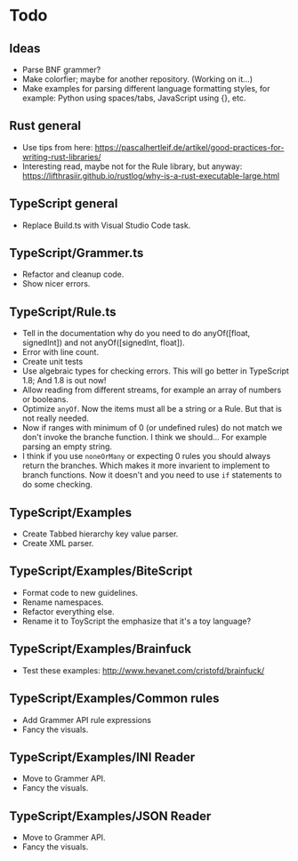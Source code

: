 Todo
====

Ideas
-----
* Parse BNF grammer?
* Make colorfier; maybe for another repository. (Working on it...)
* Make examples for parsing different language formatting styles, for example: Python using spaces/tabs, JavaScript using {}, etc. 

Rust general
------------
* Use tips from here: https://pascalhertleif.de/artikel/good-practices-for-writing-rust-libraries/
* Interesting read, maybe not for the Rule library, but anyway: https://lifthrasiir.github.io/rustlog/why-is-a-rust-executable-large.html

TypeScript general
------------------
* Replace Build.ts with Visual Studio Code task. 

TypeScript/Grammer.ts
---------------------
* Refactor and cleanup code.
* Show nicer errors.

TypeScript/Rule.ts
------------------
* Tell in the documentation why do you need to do anyOf([float, signedInt]) and not anyOf([signedInt, float]).
* Error with line count. 
* Create unit tests
* Use algebraic types for checking errors. This will go better in TypeScript 1.8; And 1.8 is out now!
* Allow reading from different streams, for example an array of numbers or booleans.
* Optimize `anyOf`. Now the items must all be a string or a Rule. But that is not really needed.
* Now if ranges with minimum of 0 (or undefined rules) do not match we don't invoke the branche function. I think we should... For example parsing an empty string.
* I think if you use `noneOrMany` or expecting 0 rules you should always return the branches. Which makes it more invarient to implement to branch functions. Now it doesn't and you need to use `if` statements to do some checking.     
  
TypeScript/Examples
-------------------
* Create Tabbed hierarchy key value parser.
* Create XML parser.

TypeScript/Examples/BiteScript
------------------------------
* Format code to new guidelines.
* Rename namespaces.
* Refactor everything else.
* Rename it to ToyScript the emphasize that it's a toy language?

TypeScript/Examples/Brainfuck
-----------------------------
* Test these examples: http://www.hevanet.com/cristofd/brainfuck/

TypeScript/Examples/Common rules
--------------------------------
* Add Grammer API rule expressions
* Fancy the visuals.

TypeScript/Examples/INI Reader
--------------------------------
* Move to Grammer API.
* Fancy the visuals.

TypeScript/Examples/JSON Reader
--------------------------------
* Move to Grammer API.
* Fancy the visuals.
